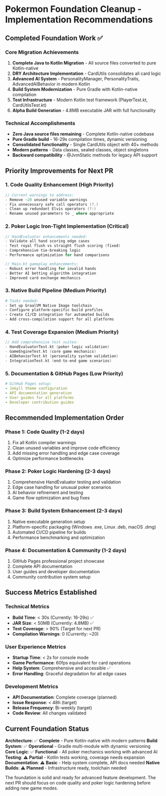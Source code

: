 # Pokermon Foundation Cleanup - Implementation Recommendations

## Completed Foundation Work ✅

### Core Migration Achievements
1. **Complete Java to Kotlin Migration** - All source files converted to pure Kotlin-native
2. **DRY Architecture Implementation** - CardUtils consolidates all card logic
3. **Advanced AI System** - PersonalityManager, PersonalityTraits, AdvancedAIBehavior in modern Kotlin
4. **Build System Modernization** - Pure Gradle with Kotlin-native compilation
5. **Test Infrastructure** - Modern Kotlin test framework (PlayerTest.kt, CardUtilsTest.kt)
6. **Alpha Build Generation** - 4.8MB executable JAR with full functionality

### Technical Accomplishments
- **Zero Java source files remaining** - Complete Kotlin-native codebase
- **Pure Gradle build** - 16-29s compilation times, dynamic versioning
- **Consolidated functionality** - Single CardUtils object with 40+ methods
- **Modern patterns** - Data classes, sealed classes, object singletons
- **Backward compatibility** - @JvmStatic methods for legacy API support

## Priority Improvements for Next PR

### 1. Code Quality Enhancement (High Priority)
```kotlin
// Current warnings to address:
- Remove ~20 unused variable warnings
- Fix unnecessary safe call operators (?.)
- Clean up redundant Elvis operators (?:)
- Rename unused parameters to _ where appropriate
```

### 2. Poker Logic Iron-Tight Implementation (Critical)
```kotlin
// HandEvaluator enhancements needed:
- Validate all hand scoring edge cases
- Test royal flush vs straight flush scoring (fixed)
- Comprehensive tie-breaking logic
- Performance optimization for hand comparisons

// Main.kt gameplay enhancements:
- Robust error handling for invalid hands
- Better AI betting algorithm integration
- Improved card exchange mechanics
```

### 3. Native Build Pipeline (Medium Priority)
```bash
# Tasks needed:
- Set up GraalVM Native Image toolchain
- Configure platform-specific build profiles
- Create CI/CD integration for automated builds
- Add cross-compilation support for all platforms
```

### 4. Test Coverage Expansion (Medium Priority)
```kotlin
// Add comprehensive test suites:
- HandEvaluatorTest.kt (poker logic validation)
- GameEngineTest.kt (core game mechanics)
- AIBehaviorTest.kt (personality system validation)
- IntegrationTest.kt (end-to-end game scenarios)
```

### 5. Documentation & GitHub Pages (Low Priority)
```yaml
# GitHub Pages setup:
- Jekyll theme configuration
- API documentation generation
- User guides for all platforms
- Developer contribution guides
```

## Recommended Implementation Order

### Phase 1: Code Quality (1-2 days)
1. Fix all Kotlin compiler warnings
2. Clean unused variables and improve code efficiency
3. Add missing error handling and edge case coverage
4. Optimize performance bottlenecks

### Phase 2: Poker Logic Hardening (2-3 days)
1. Comprehensive HandEvaluator testing and validation
2. Edge case handling for unusual poker scenarios
3. AI behavior refinement and testing
4. Game flow optimization and bug fixes

### Phase 3: Build System Enhancement (2-3 days)
1. Native executable generation setup
2. Platform-specific packaging (Windows .exe, Linux .deb, macOS .dmg)
3. Automated CI/CD pipeline for builds
4. Performance benchmarking and optimization

### Phase 4: Documentation & Community (1-2 days)
1. GitHub Pages professional project showcase
2. Complete API documentation
3. User guides and developer documentation
4. Community contribution system setup

## Success Metrics Established

### Technical Metrics
- **Build Time**: < 30s (Currently: 16-29s) ✅
- **JAR Size**: < 50MB (Currently: 4.8MB) ✅ 
- **Test Coverage**: > 90% (Target for next PR)
- **Compilation Warnings**: 0 (Currently: ~20)

### User Experience Metrics
- **Startup Time**: < 2s for console mode
- **Game Performance**: 60fps equivalent for card operations
- **Help System**: Comprehensive and accessible ✅
- **Error Handling**: Graceful degradation for all edge cases

### Development Metrics
- **API Documentation**: Complete coverage (planned)
- **Issue Response**: < 48h (target)
- **Release Frequency**: Bi-weekly (target)
- **Code Review**: All changes validated

## Current Foundation Status

**Architecture**: ✅ **Complete** - Pure Kotlin-native with modern patterns
**Build System**: ✅ **Operational** - Gradle multi-module with dynamic versioning  
**Core Logic**: ✅ **Functional** - All poker mechanics working with advanced AI
**Testing**: ⚠️ **Partial** - Kotlin tests working, coverage needs expansion
**Documentation**: ⚠️ **Basic** - Help system complete, API docs needed
**Native Builds**: ⚠️ **Planned** - Infrastructure ready, toolchain needed

The foundation is solid and ready for advanced feature development. The next PR should focus on code quality and poker logic hardening before adding new game modes.